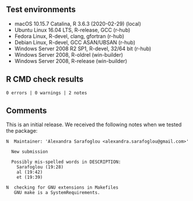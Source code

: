 ## Test environments

* macOS 10.15.7 Catalina, R 3.6.3 (2020-02-29) (local)
* Ubuntu Linux 16.04 LTS, R-release, GCC (r-hub)
* Fedora Linux, R-devel, clang, gfortran (r-hub)
* Debian Linux, R-devel, GCC ASAN/UBSAN (r-hub)
* Windows Server 2008 R2 SP1, R-devel, 32/64 bit (r-hub)
* Windows Server 2008, R-oldrel (win-builder)
* Windows Server 2008, R-release (win-builder)

## R CMD check results

`0 errors | 0 warnings | 2 notes`

## Comments

This is an initial release. 
We received the following notes when we tested the package:

```
N  Maintainer: 'Alexandra Sarafoglou <alexandra.sarafoglou@gmail.com>'
  
  New submission
  
  Possibly mis-spelled words in DESCRIPTION:
    Sarafoglou (19:28)
    al (19:42)
    et (19:39)
  
N  checking for GNU extensions in Makefiles
   GNU make is a SystemRequirements.
```
